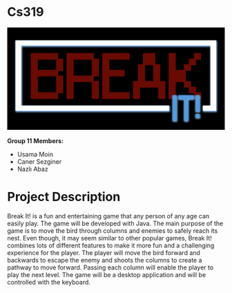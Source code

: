 # Cs319

![Break It!](https://github.com/nazliabaz/cs319/blob/master/logo.jpg)


<b> Group 11 Members: </b>
<ul>
<li>Usama Moin</li>

<li/>Caner Sezginer</li>

<li>Nazlı Abaz</li>
</ul>



# Project Description
Break It! is a fun and entertaining game that any person of any age can easily play. The game will be developed with Java. The main purpose of the game is to move the bird through columns and enemies to safely reach its nest. Even though, it may seem similar to other popular games, Break It! combines lots of different features to make it more fun and a challenging experience for the player. 
The player will move the bird forward and backwards to escape the enemy and shoots the columns to create a pathway to move forward. Passing each column will enable the player to play the next level. The game will be a desktop application and will be controlled with the keyboard.
